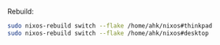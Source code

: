 
Rebuild:

``` bash
sudo nixos-rebuild switch --flake /home/ahk/nixos#thinkpad
sudo nixos-rebuild switch --flake /home/ahk/nixos#desktop
```
